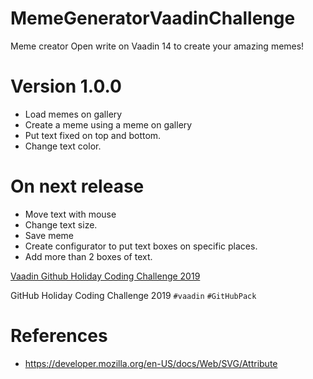 # MemeGeneratorVaadinChallenge

Meme creator Open write on Vaadin 14 to create your amazing memes!

# Version 1.0.0
 - Load memes on gallery
 - Create a meme using a meme on gallery
 - Put text fixed on top and bottom.
 - Change text color.

# On next release
 - Move text with mouse
 - Change text size.
 - Save meme
 - Create configurator to put text boxes on specific places.
 - Add more than 2 boxes of text.

[Vaadin Github Holiday Coding Challenge 2019](https://vaadin.com/blog/github-holiday-coding-challenge-2019)

GitHub Holiday Coding Challenge 2019 `#vaadin` `#GitHubPack`

# References
 - https://developer.mozilla.org/en-US/docs/Web/SVG/Attribute

